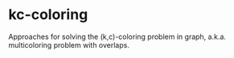 # kc-coloring
Approaches for solving the (k,c)-coloring problem in graph, a.k.a. multicoloring problem with overlaps.

